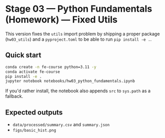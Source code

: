 # Stage 03 — Python Fundamentals (Homework) — Fixed Utils

This version fixes the `utils` import problem by shipping a proper package (`hw03_utils`) and a `pyproject.toml` to be able to run `pip install -e .`.

## Quick start
```bash
conda create -n fe-course python=3.11 -y
conda activate fe-course
pip install -e .
jupyter notebook notebooks/hw03_python_fundamentals.ipynb
```
If you'd rather install, the notebook also appends `src` to `sys.path` as a fallback.

## Expected outputs
- `data/processed/summary.csv` and `summary.json`
- `figs/basic_hist.png`
